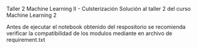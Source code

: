 Taller 2 Machine Learning II - Culsterización
Solución al taller 2 del curso Machine Learning 2 

Antes de ejecutar el notebook obtenido del respositorio se recomienda verificar la compatibilidad de los modulos mediante en archivo de requirement.txt